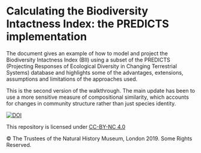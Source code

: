 # Calculating the Biodiversity Intactness Index: the PREDICTS implementation

The document gives an example of how to model and project the Biodiversity Intactness Index (BII) using a subset of the PREDICTS (Projecting Responses of Ecological Diversity in Changing Terrestrial Systems) database and highlights some of the advantages, extensions, assumptions and limitations of the approaches used.

This is the second version of the walkthrough. The main update has been to use a more sensitive measure of compositional similarity, which accounts for changes in community structure rather than just species identity.

[![DOI](https://zenodo.org/badge/169256761.svg)](https://zenodo.org/badge/latestdoi/169256761)

This repository is licensed under [CC-BY-NC 4.0](https://creativecommons.org/licenses/by-nc/4.0/)

© The Trustees of the Natural History Museum, London 2019. Some Rights Reserved.

